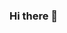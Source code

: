 ### Hi there 👋

<!--
**JooStevensoon/JooStevensoon** is a ✨ _special_ ✨ repository because its `README.md` (this file) appears on your GitHub profile.

Welcome to my GitHub!!

I'm long term experienced developer.
I'm very proficient in reverse engineering, assembly language, flutter, C/C++, C#, Android, Java, Web apps.
Based on Windows PE file format such as EXE, DLL and ELF File Format such as so, I'm highly experienced in Reverse engineering about Desktop App and Mobile App.
I have been doing HARD-WORK to enhance my skills and prove my abilities.
My strong characteristics are responibility, focused, confident, and hard-working.
I would like to face with new challengy to archieve goal.
Thank you!

Best Regards!
-->
